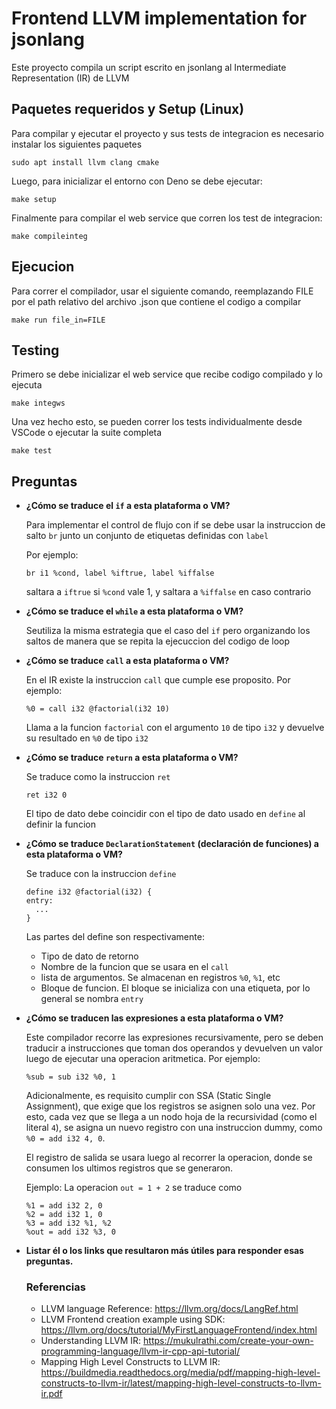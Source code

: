 # Frontend LLVM implementation for jsonlang

Este proyecto compila un script escrito en jsonlang al Intermediate Representation (IR) de LLVM

## Paquetes requeridos y Setup (Linux)

Para compilar y ejecutar el proyecto y sus tests de integracion es necesario instalar los siguientes paquetes

```
sudo apt install llvm clang cmake 
```

Luego, para inicializar el entorno con Deno se debe ejecutar:

```
make setup
```

Finalmente para compilar el web service que corren los test de integracion:

```
make compileinteg
```

## Ejecucion

Para correr el compilador, usar el siguiente comando, reemplazando FILE por el path relativo del archivo .json que contiene el codigo a compilar

```
make run file_in=FILE
```

## Testing

Primero se debe inicializar el web service que recibe codigo compilado y lo ejecuta

```
make integws
```

Una vez hecho esto, se pueden correr los tests individualmente desde VSCode o ejecutar la suite completa

```
make test
```

## Preguntas

* **¿Cómo se traduce el `if` a esta plataforma o VM?**
  
    Para implementar el control de flujo con if se debe usar la instruccion de salto `br` junto un conjunto de etiquetas definidas con `label`

    Por ejemplo:

    ```
    br i1 %cond, label %iftrue, label %iffalse
    ```
    
    saltara a `iftrue` si `%cond` vale 1, y saltara a `%iffalse` en caso contrario

* **¿Cómo se traduce el `while` a esta plataforma o VM?**
    
    Seutiliza la misma estrategia que el caso del `if` pero organizando los saltos de manera que se repita la ejecuccion del codigo de loop

* **¿Cómo se traduce `call` a esta plataforma o VM?**
    
    En el IR existe la instruccion `call` que cumple ese proposito. Por ejemplo:

    ```
    %0 = call i32 @factorial(i32 10)
    ```

    Llama a la funcion `factorial` con el argumento `10` de tipo `i32` y devuelve su resultado en `%0` de tipo `i32`

* **¿Cómo se traduce `return` a esta plataforma o VM?**

    Se traduce como la instruccion `ret`

    ```
    ret i32 0
    ```

    El tipo de dato debe coincidir con el tipo de dato usado en `define` al definir la funcion

* **¿Cómo se traduce `DeclarationStatement` (declaración de funciones) a esta plataforma o VM?**
  
  Se traduce con la instruccion `define`

  ```
  define i32 @factorial(i32) {
  entry:
    ...
  }
  ```

  Las partes del define son respectivamente:
  - Tipo de dato de retorno
  - Nombre de la funcion que se usara en el `call`
  - lista de argumentos. Se almacenan en registros `%0`, `%1`, etc
  - Bloque de funcion. El bloque se inicializa con una etiqueta, por lo general se nombra `entry`
  
* **¿Cómo se traducen las expresiones a esta plataforma o VM?**
  
  Este compilador recorre las expresiones recursivamente, pero se deben traducir a instrucciones que toman dos operandos y devuelven un valor luego de ejecutar una operacion aritmetica. Por ejemplo:

  ```
  %sub = sub i32 %0, 1
  ```

  Adicionalmente, es requisito cumplir con SSA (Static Single Assignment), que exige que los registros se asignen solo una vez.
  Por esto, cada vez que se llega a un nodo hoja de la recursividad (como el literal `4`), se asigna un nuevo registro con una instruccion dummy, como `%0 = add i32 4, 0`.

  El registro de salida se usara luego al recorrer la operacion, donde se consumen los ultimos registros que se generaron.

  Ejemplo: La operacion `out = 1 + 2` se traduce como

  ```
  %1 = add i32 2, 0
  %2 = add i32 1, 0
  %3 = add i32 %1, %2
  %out = add i32 %3, 0
  ```

* **Listar él o los links que resultaron más útiles para responder esas preguntas.**

  ### **Referencias**
  - LLVM language Reference: https://llvm.org/docs/LangRef.html
  - LLVM Frontend creation example using SDK: https://llvm.org/docs/tutorial/MyFirstLanguageFrontend/index.html
  - Understanding LLVM IR: https://mukulrathi.com/create-your-own-programming-language/llvm-ir-cpp-api-tutorial/
  - Mapping High Level Constructs to LLVM IR: https://buildmedia.readthedocs.org/media/pdf/mapping-high-level-constructs-to-llvm-ir/latest/mapping-high-level-constructs-to-llvm-ir.pdf